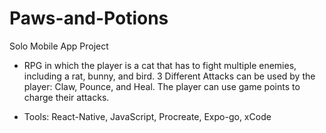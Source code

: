 # Paws-and-Potions
Solo Mobile App Project 

- RPG in which the player is a cat that has to fight multiple enemies, including a rat, bunny, and bird. 3 Different Attacks can be used by the player: Claw, Pounce, and Heal. The player can use game points to charge their attacks. 
  
- Tools: React-Native, JavaScript, Procreate, Expo-go, xCode
